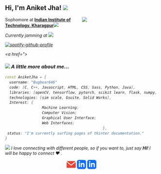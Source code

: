 <h2> Hi, I'm Aniket Jha! <img src="https://media.giphy.com/media/xT9IgB5Q6QYqarxeIU/giphy.gif" width="40"></h2>
<img align='right' src="https://media.giphy.com/media/nm6266UyRc2EnfpAo8/giphy.gif" width="250">
<p>Sophomore at <b><a href="http://iitkgp.ac.in">Indian Institute of Technology, Kharagpur</a></b><img src="https://media.giphy.com/media/5cFJUyNUYbiwNuO8L7/giphy.gif" width="30"</p>

<p><em>Currently jamming at <img src="https://media.giphy.com/media/9XWj9k5l86amuHVKuk/giphy.gif" width="30"</em></p>

[![spotify-github-profile](https://spotify-github-profile.vercel.app/api/view?uid=fxx7fvp0msnbqlk5gzy7n6uv2&cover_image=true&theme=natemoo-re)](https://spotify-github-profile.vercel.app/api/view?uid=fxx7fvp0msnbqlk5gzy7n6uv2&redirect=true)

<a href="><i class="ri-linkedin-box-fill"></i></a>


### <img src="https://media.giphy.com/media/XEOKyyyO3N91igSmnk/giphy.gif" width="50"> A little more about me...  

```C++
const AniketJha = {
  username: "Bugbear646"
  code: [C, C++, Javascript, HTML, CSS, Sass, Python, Java],
  libraries: [openCV, tensorflow, pytorch, scikit learn, flask, numpy, pandas, keras],
  technologies: [sim scale, Gsuite, Solid Works],
  Interest: {
                 Machine Learning;
                 Computer Vision;
                 Graphical User Interface;
                 Web Interfaces;
                                             },
 status: "I'm currently surfing pages of tkinter documentation."
}
```

<img src="https://media.giphy.com/media/QAVANA01VdhOeOFJ5k/giphy.gif" width="60"> I love connecting with different people, so if you want to, just say <b>Hi! </b> I will be happy to connect :heart: .

<p align="center">
<a href="mailto:aniketjha646@gmail.com" target="blank"><img align="center" src="GIFS/mail.png" alt="aniketjha646" height="30" width="30" padding="10"/></a>
<a href=""https://www.linkedin.com/in/aniketjha646" target="blank"><img align="center" src="GIFS/linkedin.png" alt="aniket jha" height="30" width="30" padding="10"/></a>
<a href="https://www.facebook.com/anik3t.jha" target="blank"><img align="center" src="GIFS/linkedin.png" alt="aniket jha" height="30" width="30" padding="10"/></a>
</p>
